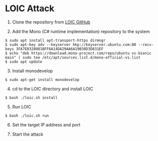 # LOIC Attack

1. Clone the repository from [LOIC GitHub](https://github.com/NewEraCracker/LOIC)

2. Add the Mono (C# runtime implementation) repository to the system
```shell
$ sudo apt install apt-transport-https dirmngr
$ sudo apt-key adv --keyserver hkp://keyserver.ubuntu.com:80 --recv-keys 3FA7E0328081BFF6A14DA29AA6A19B38D3D831EF
$ echo "deb https://download.mono-project.com/repo/ubuntu vs-bionic main" | sudo tee /etc/apt/sources.list.d/mono-official-vs.list
$ sudo apt update
```

3. Install monodevelop
```shell
$ sudo apt-get install monodevelop
```

4. cd to the LOIC directory and install LOIC
```shell
$ bash ./loic.sh install
```

5. Run LOIC
```shell
$ bash ./loic.sh run
```

6. Set the target IP address and port

7. Start the attack

